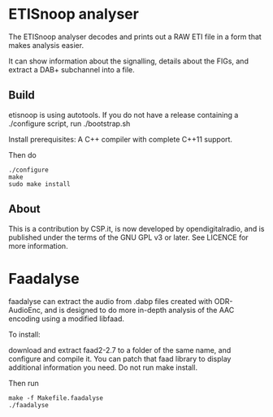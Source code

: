 ETISnoop analyser
=================

The ETISnoop analyser decodes and prints out a RAW ETI file in a
form that makes analysis easier.

It can show information about the signalling, details about the FIGs,
and extract a DAB+ subchannel into a file.

Build
-----

etisnoop is using autotools. If you do not have a release containing a ./configure script,
run ./bootstrap.sh

Install prerequisites: A C++ compiler with complete C++11 support.

Then do

    ./configure
    make
    sudo make install

About
-----

This is a contribution by CSP.it, is now developed by opendigitalradio,
and is published under the terms of the GNU GPL v3 or later.
See LICENCE for more information.


Faadalyse
=========

faadalyse can extract the audio from .dabp files created with ODR-AudioEnc,
and is designed to do more in-depth analysis of the AAC encoding using a modified
libfaad.

To install:

download and extract faad2-2.7 to a folder of the same name, and configure and compile it.
You can patch that faad library to display additional information you need.
Do not run make install.

Then run

    make -f Makefile.faadalyse
    ./faadalyse
